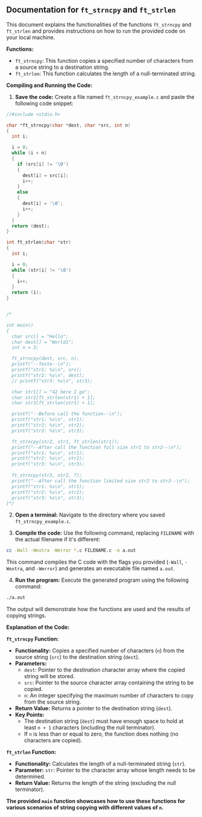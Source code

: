 ## Documentation for `ft_strncpy` and `ft_strlen`

This document explains the functionalities of the functions `ft_strncpy` and `ft_strlen` and provides instructions on how to run the provided code on your local machine.

**Functions:**

- `ft_strncpy`: This function copies a specified number of characters from a source string to a destination string.
- `ft_strlen`: This function calculates the length of a null-terminated string.

**Compiling and Running the Code:**

1. **Save the code:** Create a file named `ft_strncpy_example.c` and paste the following code snippet:

```c
//#include <stdio.h>

char *ft_strncpy(char *dest, char *src, int n)
{
  int i;

  i = 0;
  while (i < n)
  {
    if (src[i] != '\0')
    {
      dest[i] = src[i];
      i++;
    }
    else
    {
      dest[i] = '\0';
      i++;
    } 
  }
  return (dest);
}

int ft_strlen(char *str)
{
  int i;

  i = 0;
  while (str[i] != '\0')
  {
    i++;
  }
  return (i);
}


/*

int main()
{
  char src[] = "Hello";
  char dest[] = "World1";
  int n = 3;

  ft_strncpy(dest, src, n);
  printf("--Teste--\n");
  printf("str1: %s\n", src);
  printf("str2: %s\n", dest);
  // printf("str3: %s\n", str3);

  char str1[] = "42 here I go";
  char str2[ft_strlen(str1) + 1];
  char str3[ft_strlen(str1) + 1];

  printf("--Before call the function--\n");
  printf("str1: %s\n", str1);
  printf("str2: %s\n", str2);
  printf("str3: %s\n", str3);

  ft_strncpy(str2, str1, ft_strlen(str1));
  printf("--After call the function full size str1 to str2--\n");
  printf("str1: %s\n", str1);
  printf("str2: %s\n", str2);
  printf("str3: %s\n", str3);
  
  ft_strncpy(str3, str2, 7);
  printf("--After call the function limited size str2 to str3--\n");
  printf("str1: %s\n", str1);
  printf("str2: %s\n", str2);
  printf("str3: %s\n", str3);
}*/
```

2. **Open a terminal:** Navigate to the directory where you saved `ft_strncpy_example.c`.

3. **Compile the code:** Use the following command, replacing `FILENAME` with the actual filename if it's different:

```bash
cc -Wall -Wextra -Werror *.c FILENAME.c -o a.out
```

This command compiles the C code with the flags you provided (`-Wall`, `-Wextra`, and `-Werror`) and generates an executable file named `a.out`.

4. **Run the program:** Execute the generated program using the following command:

```bash
./a.out
```

The output will demonstrate how the functions are used and the results of copying strings.

**Explanation of the Code:**

**`ft_strncpy` Function:**

- **Functionality:** Copies a specified number of characters (`n`) from the source string (`src`) to the destination string (`dest`).
- **Parameters:**
    - `dest`: Pointer to the destination character array where the copied string will be stored.
    - `src`: Pointer to the source character array containing the string to be copied.
    - `n`: An integer specifying the maximum number of characters to copy from the source string.
- **Return Value:** Returns a pointer to the destination string (`dest`).
- **Key Points:**
    - The destination string (`dest`) must have enough space to hold at least `n + 1` characters (including the null terminator).
    - If `n` is less than or equal to zero, the function does nothing (no characters are copied).

**`ft_strlen` Function:**

- **Functionality:** Calculates the length of a null-terminated string (`str`).
- **Parameter:** `str`: Pointer to the character array whose length needs to be determined.
- **Return Value:** Returns the length of the string (excluding the null terminator).

**The provided `main` function showcases how to use these functions for various scenarios of string copying with different values of `n`.** 
